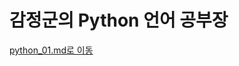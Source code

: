 감정군의 Python 언어 공부장
======================

[python_01.md로 이동](https://github.com/gamjeong0724/python.study/blob/main/python_01/Python%207317055d83f54173b599bc589660370e.md)
